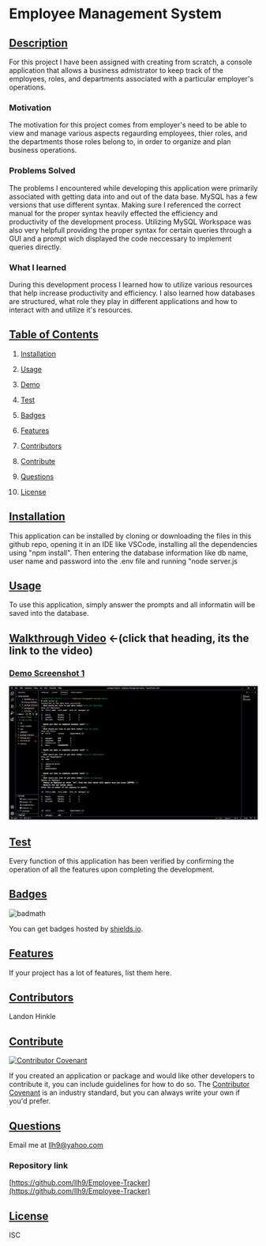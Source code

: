 # Employee Management System

    
## [Description](#description)
    
For this project I have been assigned with creating from scratch, a console application that allows a business admistrator to keep track of the employees, roles, and departments associated with a particular employer's operations.
    
### Motivation
    
The motivation for this project comes from employer's need to be able to view and manage various aspects regaurding employees, thier roles, and the departments those roles belong to, in order to organize and plan business operations.
    
### Problems Solved 
    
The problems I encountered while developing this application were primarily associated with getting data into and out of the data base. MySQL has a few versions that use different syntax. Making sure I referenced the correct manual for the proper syntax heavily effected the efficiency and productivity of the development process. Utilizing MySQL Workspace was also very helpfull providing the proper syntax for certain queries through a GUI and a prompt wich displayed the code neccessary to implement queries directly.
    
### What I learned 
    
During this development process I learned how to utilize various resources that help increase productivity and efficiency. I also learned how databases are structured, what role they play in different applications and how to interact with and utilize it's resources.
    
## [Table of Contents](#table-of-contents)
 
    
1. [Installation](#installation)
    
1. [Usage](#usage)
    
1. [Demo](#demo)
    
1. [Test](#test)
    
1. [Badges](#badges)
    
1. [Features](#features)
    
1. [Contributors](#contributors)
    
1. [Contribute](#contribute)
    
1. [Questions](#questions)
    
1. [License](#license)

    
## [Installation](#installation)
    
This application can be installed by cloning or downloading the files in this github repo, opening it in an IDE like VSCode, installing all the dependencies using "npm install". Then entering the database information like db name, user name and password into the .env file and running "node server.js
    
## [Usage](#usage)
    
To use this application, simply answer the prompts and all informatin will be saved into the database.
    
## [Walkthrough Video](https://watch.screencastify.com/v/30wQ0RAeMcz7oQHvnwVf) <-(click that heading, its the link to the video)
    
### [Demo Screenshot 1](#demo-screenshot-1)
    
![screenshot demo ](./assets/images/EMS-SS2.PNG)
    
## [Test](#test)
    
Every function of this application has been verified by confirming the operation of all the features upon completing the development.
    
## [Badges](#badges)
    
![badmath](https://img.shields.io/github/languages/top/nielsenjared/badmath)
    
You can get badges hosted by [shields.io](https://shields.io/). 
    
## [Features](#features)
    
If your project has a lot of features, list them here.
    
## [Contributors](#contributors)
    
Landon Hinkle
    
## [Contribute](#contribute)
    
[![Contributor Covenant](https://img.shields.io/badge/Contributor%20Covenant-2.1-4baaaa.svg)](code_of_conduct.md)
    
If you created an application or package and would like other developers to contribute it, you can include guidelines for how to do so. The [Contributor Covenant](https://www.contributor-covenant.org/) is an industry standard, but you can always write your own if you'd prefer.
    
## [Questions](#questions)
    
Email me at llh9@yahoo.com

### Repository link

[https://github.com/llh9/Employee-Tracker](https://github.com/llh9/Employee-Tracker)
    
## [License](#license)
    
ISC
    